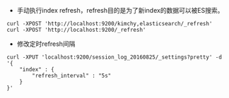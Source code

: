 - 手动执行index refresh，refresh目的是为了新index的数据可以被ES搜索。
```
curl -XPOST 'http://localhost:9200/kimchy,elasticsearch/_refresh'
curl -XPOST 'http://localhost:9200/_refresh'
```


- 修改定时refresh间隔
```
curl -XPUT 'localhost:9200/session_log_20160825/_settings?pretty' -d '{
    "index" : {
        "refresh_interval" : "5s"
    } 
}'
```
